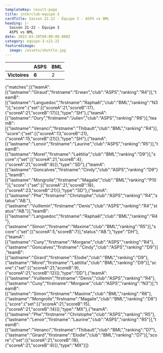 ```yaml
---
templateKey: result-page
title: interclub-equipe-3
cardTitle: Saison 21-22 - Équipe 3 - ASPS vs BML
heading: |-
  Saison 21-22 - Équipe 3
  ASPS vs BML
date: 2022-03-20T09:00:00.000Z
category: equipe-3-s21-22
featuredimage:
  image: /assets/shuttle.jpg
---
```

|               | ASPS   | BML |
| ------------- | ----- | --- |
| **Victoires** | **6** | 2   |

<scoreboard>{"matches":[{"teamA":[{"lastname":"Giraud","firstname":"Erwan","club":"ASPS","ranking":"R4"}],"teamB":[{"lastname":"Languedoc","firstname":"Raphaêl","club":"BML","ranking":"N3"}],"score":{"set":[{"scoreA":21,"scoreB":17},{"scoreA":21,"scoreB":17}]},"type":"SH"},{"teamA":[{"lastname":"Oury","firstname":"Julien","club":"ASPS","ranking":"R6"}],"teamB":[{"lastname":"Venanci","firstname":"Thibault","club":"BML","ranking":"R4"}],"score":{"set":[{"scoreA":13,"scoreB":21},{"scoreA":15,"scoreB":21}]},"type":"SH"},{"teamA":[{"lastname":"Lenoir","firstname":"Laurine","club":"ASPS","ranking":"R5"}],"teamB":[{"lastname":"Morel","firstname":"Laëtitia","club":"BML","ranking":"D9"}],"score":{"set":[{"scoreA":21,"scoreB":4},{"scoreA":21,"scoreB":8}]},"type":"SD"},{"teamA":[{"lastname":"Goncalves","firstname":"Cindy","club":"ASPS","ranking":"D9"}],"teamB":[{"lastname":"Mongrolle","firstname":"Magalie","club":"BML","ranking":"P10"}],"score":{"set":[{"scoreA":21,"scoreB":18},{"scoreA":23,"scoreB":21}]},"type":"SD"},{"teamA":[{"lastname":"Phe","firstname":"Christophe","club":"ASPS","ranking":"R4","status":"AB."},{"lastname":"Vuillemin","firstname":"Denis","club":"ASPS","ranking":"R4","status":"AB."}],"teamB":[{"lastname":"Languedoc","firstname":"Raphaêl","club":"BML","ranking":"R4"},{"lastname":"Simon","firstname":"Maxime","club":"BML","ranking":"R5"}],"score":{"set":[{"scoreA":5,"scoreB":7}],"status":"AB."},"type":"DH"},{"teamA":[{"lastname":"Cuny","firstname":"Morgane","club":"ASPS","ranking":"R4"},{"lastname":"Goncalves","firstname":"Cindy","club":"ASPS","ranking":"D9"}],"teamB":[{"lastname":"Girard","firstname":"Elodie","club":"BML","ranking":"D9"},{"lastname":"Morel","firstname":"Laëtitia","club":"BML","ranking":"D9"}],"score":{"set":[{"scoreA":21,"scoreB":9},{"scoreA":21,"scoreB":12}]},"type":"DD"},{"teamA":[{"lastname":"Vuillemin","firstname":"Denis","club":"ASPS","ranking":"R4"},{"lastname":"Cuny","firstname":"Morgane","club":"ASPS","ranking":"N3"}],"teamB":[{"lastname":"Simon","firstname":"Maxime","club":"BML","ranking":"R6"},{"lastname":"Mongrolle","firstname":"Magalie","club":"BML","ranking":"D8"}],"score":{"set":[{"scoreA":21,"scoreB":15},{"scoreA":21,"scoreB":14}]},"type":"MX"},{"teamA":[{"lastname":"Phe","firstname":"Christophe","club":"ASPS","ranking":"R5"},{"lastname":"Lenoir","firstname":"Laurine","club":"ASPS","ranking":"R5"}],"teamB":[{"lastname":"Venanci","firstname":"Thibault","club":"BML","ranking":"D7"},{"lastname":"Girard","firstname":"Elodie","club":"BML","ranking":"D7"}],"score":{"set":[{"scoreA":21,"scoreB":18},{"scoreA":21,"scoreB":9}]},"type":"MX"}]}</scoreboard>